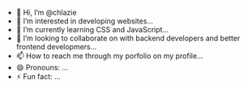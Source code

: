 - 👋 Hi, I’m @chlazie
- 👀 I’m interested in developing websites...
- 🌱 I’m currently learning CSS and JavaScript...
- 💞️ I’m looking to collaborate on with backend developers and better frontend developmers...
- 📫 How to reach me through my porfolio on my profile...
- 😄 Pronouns: ...
- ⚡ Fun fact: ...

<!---
chlazie/chlazie is a ✨ special ✨ repository because its `README.md` (this file) appears on your GitHub profile.
You can click the Preview link to take a look at your changes.
--->
